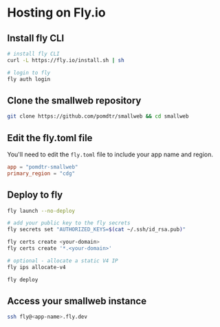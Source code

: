 # Hosting on Fly.io

## Install fly CLI

```sh
# install fly CLI
curl -L https://fly.io/install.sh | sh

# login to fly
fly auth login
```

## Clone the smallweb repository

```sh
git clone https://github.com/pomdtr/smallweb && cd smallweb
```

## Edit the fly.toml file

You'll need to edit the `fly.toml` file to include your app name and region.

```toml
app = "pomdtr-smallweb"
primary_region = "cdg"
```

## Deploy to fly

```sh
fly launch --no-deploy

# add your public key to the fly secrets
fly secrets set "AUTHORIZED_KEYS=$(cat ~/.ssh/id_rsa.pub)"

fly certs create <your-domain>
fly certs create '*.<your-domain>'

# optional - allocate a static V4 IP
fly ips allocate-v4

fly deploy
```

## Access your smallweb instance

```sh
ssh fly@<app-name>.fly.dev
```

